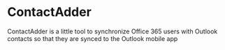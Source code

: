 # ContactAdder
ContactAdder is a little tool to synchronize Office 365 users with Outlook contacts so that they are synced to the Outlook mobile app
